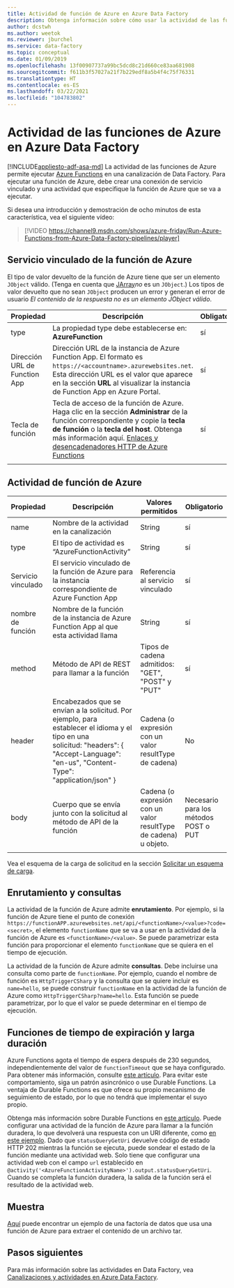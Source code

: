 ```yaml
---
title: Actividad de función de Azure en Azure Data Factory
description: Obtenga información sobre cómo usar la actividad de las funciones de Azure para ejecutar una función de Azure en una canalización de Data Factory.
author: dcstwh
ms.author: weetok
ms.reviewer: jburchel
ms.service: data-factory
ms.topic: conceptual
ms.date: 01/09/2019
ms.openlocfilehash: 13f00907737a99bc5dcd8c21d660ce83aa681908
ms.sourcegitcommit: f611b3f57027a21f7b229edf8a5b4f4c75f76331
ms.translationtype: HT
ms.contentlocale: es-ES
ms.lasthandoff: 03/22/2021
ms.locfileid: "104783802"
---
```

# <a name="azure-function-activity-in-azure-data-factory"></a>Actividad de las funciones de Azure en Azure Data Factory
[!INCLUDE[appliesto-adf-asa-md](includes/appliesto-adf-asa-md.md)]
La actividad de las funciones de Azure permite ejecutar [Azure Functions](../azure-functions/functions-overview.md) en una canalización de Data Factory. Para ejecutar una función de Azure, debe crear una conexión de servicio vinculado y una actividad que especifique la función de Azure que se va a ejecutar.

Si desea una introducción y demostración de ocho minutos de esta característica, vea el siguiente vídeo:

> [!VIDEO https://channel9.msdn.com/shows/azure-friday/Run-Azure-Functions-from-Azure-Data-Factory-pipelines/player]

## <a name="azure-function-linked-service"></a>Servicio vinculado de la función de Azure

El tipo de valor devuelto de la función de Azure tiene que ser un elemento `JObject` válido. (Tenga en cuenta que [JArray](https://www.newtonsoft.com/json/help/html/T_Newtonsoft_Json_Linq_JArray.htm)*no* es un `JObject`.) Los tipos de valor devuelto que no sean `JObject` producen un error y generan el error de usuario *El contenido de la respuesta no es un elemento JObject válido*.

| **Propiedad** | **Descripción** | **Obligatorio** |
| --- | --- | --- |
| type   | La propiedad type debe establecerse en: **AzureFunction** | sí |
| Dirección URL de Function App | Dirección URL de la instancia de Azure Function App. El formato es `https://<accountname>.azurewebsites.net`. Esta dirección URL es el valor que aparece en la sección **URL** al visualizar la instancia de Function App en Azure Portal.  | sí |
| Tecla de función | Tecla de acceso de la función de Azure. Haga clic en la sección **Administrar** de la función correspondiente y copie la **tecla de función** o la **tecla del host**. Obtenga más información aquí. [Enlaces y desencadenadores HTTP de Azure Functions](../azure-functions/functions-bindings-http-webhook-trigger.md#authorization-keys) | sí |
|   |   |   |

## <a name="azure-function-activity"></a>Actividad de función de Azure

| **Propiedad**  | **Descripción** | **Valores permitidos** | **Obligatorio** |
| --- | --- | --- | --- |
| name  | Nombre de la actividad en la canalización  | String | sí |
| type  | El tipo de actividad es “AzureFunctionActivity” | String | sí |
| Servicio vinculado | El servicio vinculado de la función de Azure para la instancia correspondiente de Azure Function App  | Referencia al servicio vinculado | sí |
| nombre de función  | Nombre de la función de la instancia de Azure Function App al que esta actividad llama | String | sí |
| method  | Método de API de REST para llamar a la función | Tipos de cadena admitidos: "GET", "POST" y "PUT"   | sí |
| header  | Encabezados que se envían a la solicitud. Por ejemplo, para establecer el idioma y el tipo en una solicitud: "headers": { "Accept-Language": "en-us", "Content-Type": "application/json" } | Cadena (o expresión con un valor resultType de cadena) | No |
| body  | Cuerpo que se envía junto con la solicitud al método de API de la función  | Cadena (o expresión con un valor resultType de cadena) u objeto.   | Necesario para los métodos POST o PUT |
|   |   |   | |

Vea el esquema de la carga de solicitud en la sección [Solicitar un esquema de carga](control-flow-web-activity.md#request-payload-schema).

## <a name="routing-and-queries"></a>Enrutamiento y consultas

La actividad de la función de Azure admite **enrutamiento**. Por ejemplo, si la función de Azure tiene el punto de conexión `https://functionAPP.azurewebsites.net/api/<functionName>/<value>?code=<secret>`, el elemento `functionName` que se va a usar en la actividad de la función de Azure es `<functionName>/<value>`. Se puede parametrizar esta función para proporcionar el elemento `functionName` que se quiera en el tiempo de ejecución.

La actividad de la función de Azure admite **consultas**. Debe incluirse una consulta como parte de `functionName`. Por ejemplo, cuando el nombre de función es `HttpTriggerCSharp` y la consulta que se quiere incluir es `name=hello`, se puede construir `functionName` en la actividad de la función de Azure como `HttpTriggerCSharp?name=hello`. Esta función se puede parametrizar, por lo que el valor se puede determinar en el tiempo de ejecución.

## <a name="timeout-and-long-running-functions"></a>Funciones de tiempo de expiración y larga duración

Azure Functions agota el tiempo de espera después de 230 segundos, independientemente del valor de `functionTimeout` que se haya configurado. Para obtener más información, consulte [este artículo](../azure-functions/functions-versions.md#timeout). Para evitar este comportamiento, siga un patrón asincrónico o use Durable Functions. La ventaja de Durable Functions es que ofrece su propio mecanismo de seguimiento de estado, por lo que no tendrá que implementar el suyo propio.

Obtenga más información sobre Durable Functions en [este artículo](../azure-functions/durable/durable-functions-overview.md). Puede configurar una actividad de la función de Azure para llamar a la función duradera, lo que devolverá una respuesta con un URI diferente, como [en este ejemplo](../azure-functions/durable/durable-functions-http-features.md#http-api-url-discovery). Dado que `statusQueryGetUri` devuelve código de estado HTTP 202 mientras la función se ejecuta, puede sondear el estado de la función mediante una actividad web. Solo tiene que configurar una actividad web con el campo `url` establecido en `@activity('<AzureFunctionActivityName>').output.statusQueryGetUri`. Cuando se completa la función duradera, la salida de la función será el resultado de la actividad web.


## <a name="sample"></a>Muestra

[Aquí](https://github.com/Azure/Azure-DataFactory/tree/master/SamplesV2/UntarAzureFilesWithAzureFunction) puede encontrar un ejemplo de una factoría de datos que usa una función de Azure para extraer el contenido de un archivo tar.

## <a name="next-steps"></a>Pasos siguientes

Para más información sobre las actividades en Data Factory, vea [Canalizaciones y actividades en Azure Data Factory](concepts-pipelines-activities.md).
